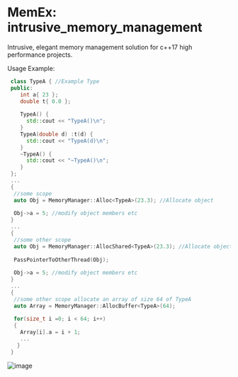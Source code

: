 # MemEx: intrusive_memory_management
Intrusive, elegant memory management solution for c++17 high performance projects.

Usage Example:
  ```cpp
   class TypeA { //Example Type
   public:
   	  int a{ 23 };
   	  double t{ 0.0 };
    
   	  TypeA() {
   	  	std::cout << "TypeA()\n";
   	  }
   	  TypeA(double d) :t(d) {
   	  	std::cout << "TypeA(d)\n";
   	  }
   	  ~TypeA() {
   	  	std::cout << "~TypeA()\n";
   	  }
   };
   ...
   {
    //some scope
    auto Obj = MemoryManager::Alloc<TypeA>(23.3); //Allocate object
    
    Obj->a = 5; //modify object members etc
   }
   ...
   {
    //some other scope
    auto Obj = MemoryManager::AllocShared<TypeA>(23.3); //Allocate object
    
    PassPointerToOtherThread(Obj);
    
    Obj->a = 5; //modify object members etc
   }
   ...
   {
    //some other scope allocate an array of size 64 of TypeA
    auto Array = MemoryManager::AllocBuffer<TypeA>(64);
    
    for(size_t i =0; i < 64; i++)
    {
      Array[i].a = i + 1;
      ...
     }
   }
  ```

![image](https://user-images.githubusercontent.com/8436410/115960733-bf78d800-a51b-11eb-9e62-752e716d9bca.png)

